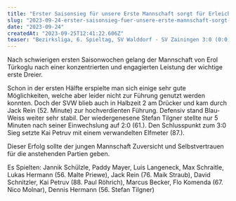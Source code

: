 ```yaml
---
title: "Erster Saisonsieg für unsere Erste Mannschaft sorgt für Erleichterung"
slug: "2023-09-24-erster-saisonsieg-fuer-unsere-erste-mannschaft-sorgt-fuer-erleichterung-23-24"
date: "2023-09-24"
createdAt: "2023-09-25T12:41:22.606Z"
teaser: "Bezirksliga, 6. Spieltag, SV Walddorf - SV Zainingen 3:0 (0:0)"
---
```

Nach schwierigen ersten Saisonwochen gelang der Mannschaft von Erol Türkoglu nach einer konzentrierten und engagierten Leistung der wichtige erste Dreier.

Schon in der ersten Hälfte erspielte man sich einige sehr gute Möglichkeiten, welche aber leider nicht zur Führung genutzt werden konnten. Doch der SVW blieb auch in Halbzeit 2 am Drücker und kam durch Jack Rein (52. Minute) zur hochverdienten Führung. Defensiv stand Blau-Weiss weiter sehr stabil. Der wiedergenesene Stefan Tilgner stellte nur 5 Minuten nach seiner Einwechslung auf 2:0 (61.). Den Schlusspunkt zum 3:0 Sieg setzte Kai Petruv mit einem verwandelten Elfmeter (87.).

Dieser Erfolg sollte der jungen Mannschaft Zuversicht und Selbstvertrauen für die anstehenden Partien geben.

Es Spielten: Jannik Schülzle, Paddy Mayer, Luis Langeneck, Max Schraitle, Lukas Hermann (56. Malte Priewe), Jack Rein (76. Maik Straub), David Schnitzler, Kai Petruv (88. Paul Röhrich), Marcus Becker, Flo Komenda (67. Nico Molnar), Dennis Hermann (56. Stefan Tilgner)
